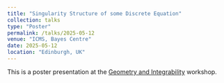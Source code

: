 ```yaml
---
title: "Singularity Structure of some Discrete Equation"
collection: talks
type: "Poster"
permalink: /talks/2025-05-12
venue: "ICMS, Bayes Centre"
date: 2025-05-12
location: "Edinburgh, UK"
---
```

This is a poster presentation at the [Geometry and Integrability](https://www.icms.org.uk/geometryintegrability) workshop.

